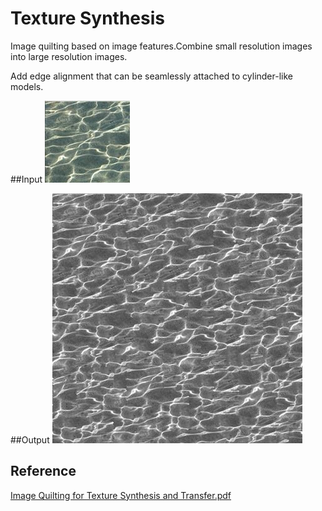 # Texture Synthesis

Image quilting based on image features.Combine small resolution images into large resolution images.

Add edge alignment that can be seamlessly attached to cylinder-like models.

##Input
![Input](Input.jpg)

##Output
![Output](Output.jpg)


## Reference
[Image Quilting for Texture Synthesis and Transfer.pdf](Image_Quilting_for_Texture_Synthesis_and_Transfer.pdf)